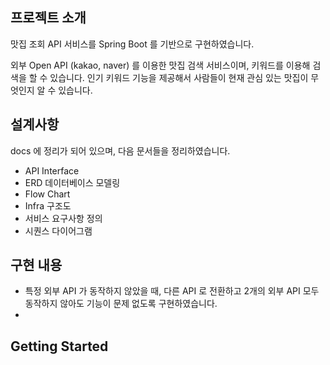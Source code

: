 ## 프로젝트 소개
맛집 조회 API 서비스를 Spring Boot 를 기반으로 구현하였습니다. 

외부 Open API (kakao, naver) 를 이용한 맛집 검색 서비스이며, 키워드를 이용해 검색을 할 수 있습니다.
인기 키워드 기능을 제공해서 사람들이 현재 관심 있는 맛집이 무엇인지 알 수 있습니다.

## 설계사항
docs 에 정리가 되어 있으며, 다음 문서들을 정리하였습니다.

* API Interface
* ERD 데이터베이스 모델링
* Flow Chart
* Infra 구조도
* 서비스 요구사항 정의
* 시퀀스 다이어그램

## 구현 내용
* 특정 외부 API 가 동작하지 않았을 때, 다른 API 로 전환하고 2개의 외부 API 모두 동작하지 않아도
기능이 문제 없도록 구현하였습니다.
* 

## Getting Started

